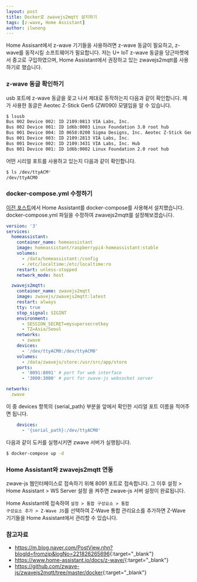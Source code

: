 ```yaml
---
layout: post
title: Docker로 zwavejs2mqtt 설치하기
tags: [z-wave, Home Assistant]
author: ilwoong
---
```


Home Assisant에서 z-wave 기기들을 사용하려면 z-wave 동글이 필요하고, z-wave를 동작시킬 소프트웨어가 필요합니다. 저는 U+ IoT z-wave 동글을 당근마켓에서 중고로 구입하였으며, Home Assistant에서 권장하고 있는 zwavejs2mqtt를 사용하기로 했습니다.

### z-wave 동글 확인하기

usb 포트에 z-wave 동글을 꽂고 나서 제대로 동작하는지 다음과 같이 확인합니다. 제가 사용한 동글은 Aeotec Z-Stick Gen5 (ZW090) 모델임을 알 수 있습니다.

```bash
$ lsusb
Bus 002 Device 002: ID 2109:0813 VIA Labs, Inc. 
Bus 002 Device 001: ID 1d6b:0003 Linux Foundation 3.0 root hub
Bus 001 Device 004: ID 0658:0200 Sigma Designs, Inc. Aeotec Z-Stick Gen5 (ZW090) - UZB
Bus 001 Device 003: ID 2109:2813 VIA Labs, Inc. 
Bus 001 Device 002: ID 2109:3431 VIA Labs, Inc. Hub
Bus 001 Device 001: ID 1d6b:0002 Linux Foundation 2.0 root hub
```

어떤 시리얼 포트를 사용하고 있는지 다음과 같이 확인합니다.

```bash
$ ls /dev/ttyACM*
/dev/ttyACM0
```

### docker-compose.yml 수정하기

[이전 포스트]({{post_url}}/2021/04/30/ha-on-docker.html)에서 Home Assistant를 docker-compose를 사용해서 설치했습니다. docker-compose.yml 파일을 수정하여 zwavejs2mqtt를 설정해보겠습니다. 

```yml
version: '3'
services:
  homeassistant:
    container_name: homeassistant
    image: homeassistant/raspberrypi4-homeassistant:stable
    volumes:
      - /data/homeassistant:/config
      - /etc/localtime:/etc/localtime:ro
    restart: unless-stopped
    network_mode: host

  zwavejs2mqtt:
    container_name: zwavejs2mqtt
    image: zwavejs/zwavejs2mqtt:latest
    restart: always
    tty: true
    stop_signal: SIGINT
    environment:
      - SESSION_SECRET=mysupersecretkey
      - TZ=Asia/Seoul 
    networks:
      - zwave
    devices:
      - '/dev/ttyACM0:/dev/ttyACM0'
    volumes:
      - /data/zwavejs/store:/usr/src/app/store
    ports:
      - '8091:8091' # port for web interface
      - '3000:3000' # port for zwave-js websocket server

networks:
  zwave
```

이 중 devices 항목의 {serial_path} 부분을 앞에서 확인한 시리얼 포트 이름을 적어주면 됩니다. 

```yml
    devices:
      - '{serial_path}:/dev/ttyACM0'
```

다음과 같이 도커를 실행시키면 zwave 서버가 실행됩니다.

```bash
$ docker-compose up -d
```

### Home Assistant와 zwavejs2mqtt 연동

zwave-js 웹인터페이스로 접속하기 위해 8091 포트로 접속합니다. 그 이후 설정 > Home Assistant > WS Server 설정 을 켜주면 zwave-js 서버 설정이 완료됩니다.

Home Assistant에 접속하여 <code>설정 > 통합 구성요소 > 통합 구성요소 추가 > Z-Wave JS</code>를 선택하여 Z-Wave 통합 관리요소를 추가하면 Z-Wave 기기들을 Home Assistant에서 관리할 수 있습니다.


### 참고자료
- <https://m.blog.naver.com/PostView.nhn?blogId=fromzip&logNo=221826265696>{:target="_blank"}
- <https://www.home-assistant.io/docs/z-wave/>{:target="_blank"}
- <https://github.com/zwave-js/zwavejs2mqtt/tree/master/docker>{:target="_blank"}